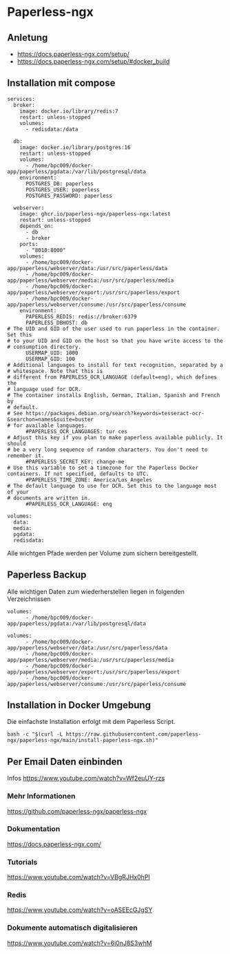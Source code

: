 # Paperless-ngx

## Anletung

+ https://docs.paperless-ngx.com/setup/
+ https://docs.paperless-ngx.com/setup/#docker_build

## Installation mit compose
```
services:
  broker:
    image: docker.io/library/redis:7
    restart: unless-stopped
    volumes:
      - redisdata:/data

  db:
    image: docker.io/library/postgres:16
    restart: unless-stopped
    volumes:
      - /home/bpc009/docker-app/paperless/pgdata:/var/lib/postgresql/data
    environment:
      POSTGRES_DB: paperless
      POSTGRES_USER: paperless
      POSTGRES_PASSWORD: paperless

  webserver:
    image: ghcr.io/paperless-ngx/paperless-ngx:latest
    restart: unless-stopped
    depends_on:
      - db
      - broker
    ports:
      - "8010:8000"
    volumes:
      - /home/bpc009/docker-app/paperless/webserver/data:/usr/src/paperless/data
      - /home/bpc009/docker-app/paperless/webserver/media:/usr/src/paperless/media
      - /home/bpc009/docker-app/paperless/webserver/export:/usr/src/paperless/export
      - /home/bpc009/docker-app/paperless/webserver/consume:/usr/src/paperless/consume
    environment:
      PAPERLESS_REDIS: redis://broker:6379
      PAPERLESS_DBHOST: db
# The UID and GID of the user used to run paperless in the container. Set this
# to your UID and GID on the host so that you have write access to the
# consumption directory.
      USERMAP_UID: 1000
      USERMAP_GID: 100
# Additional languages to install for text recognition, separated by a
# whitespace. Note that this is
# different from PAPERLESS_OCR_LANGUAGE (default=eng), which defines the
# language used for OCR.
# The container installs English, German, Italian, Spanish and French by
# default.
# See https://packages.debian.org/search?keywords=tesseract-ocr-&searchon=names&suite=buster
# for available languages.
      #PAPERLESS_OCR_LANGUAGES: tur ces
# Adjust this key if you plan to make paperless available publicly. It should
# be a very long sequence of random characters. You don't need to remember it.
      #PAPERLESS_SECRET_KEY: change-me
# Use this variable to set a timezone for the Paperless Docker containers. If not specified, defaults to UTC.
      #PAPERLESS_TIME_ZONE: America/Los_Angeles
# The default language to use for OCR. Set this to the language most of your
# documents are written in.
      #PAPERLESS_OCR_LANGUAGE: eng

volumes:
  data:
  media:
  pgdata:
  redisdata:
```
Alle wichtgen Pfade werden per Volume zum sichern bereitgestellt.

## Paperless Backup
Alle wichtigen Daten zum wiederherstellen liegen in folgenden Verzeichnissen
```
volumes:
      - /home/bpc009/docker-app/paperless/pgdata:/var/lib/postgresql/data

volumes:
      - /home/bpc009/docker-app/paperless/webserver/data:/usr/src/paperless/data
      - /home/bpc009/docker-app/paperless/webserver/media:/usr/src/paperless/media
      - /home/bpc009/docker-app/paperless/webserver/export:/usr/src/paperless/export
      - /home/bpc009/docker-app/paperless/webserver/consume:/usr/src/paperless/consume

```

## Installation in Docker Umgebung

Die einfachste Installation erfolgt mit dem Paperless Script.

```
bash -c "$(curl -L https://raw.githubusercontent.com/paperless-ngx/paperless-ngx/main/install-paperless-ngx.sh)"
```

## Per Email Daten einbinden

Infos
https://www.youtube.com/watch?v=Wf2euUY-rzs

### Mehr Informationen
https://github.com/paperless-ngx/paperless-ngx

### Dokumentation
https://docs.paperless-ngx.com/

### Tutorials
https://www.youtube.com/watch?v=VBgRJHx0hPI

### Redis
https://www.youtube.com/watch?v=oASEEcGJgSY

### Dokumente automatisch digitalisieren
https://www.youtube.com/watch?v=6i0nJ8S3whM
